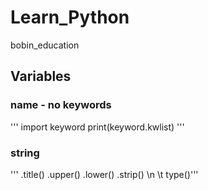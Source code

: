 # Learn_Python
bobin_education
## Variables
### name - no keywords

'''
import keyword
print(keyword.kwlist)
'''

### string
 ''' .title()
  .upper()
  .lower()
  .strip()
  \n \t
  type()'''
